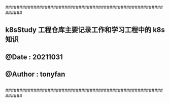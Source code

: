 
##############################################################
##
## k8sStudy 工程仓库主要记录工作和学习工程中的 k8s 知识
##
## @Date   : 20211031
## @Author : tonyfan
##
##############################################################
